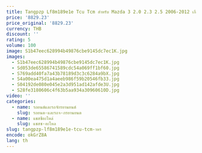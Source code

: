 ```yaml
---
title: Tangpzp Lf8m189e1e Tcu Tcm สําหรับ Mazda 3 2.0 2.3 2.5 2006-2012 เกียร์โมดูลควบคุม
price: '8829.23'
price_original: '8829.23'
currency: THB
discount: ''
rating: 5
volume: 100
image: S1b47eec628994b49876cbe9145dc7ec1K.jpg
images:
  - S1b47eec628994b49876cbe9145dc7ec1K.jpg
  - Sd053de65586741589cdc54a069ff1bf60.jpg
  - S769add40fa7a43b78189d3c3c6284a9bX.jpg
  - S4a00ea475d1a4aeeb986f59b20546fb33.jpg
  - S04192de080e045e2a3d951ad142afde3U.jpg
  - S28fe3180606c4f63b5aa934a30960610D.jpg
video: ''
categories:
  - name: รถยนต์และรถจักรยานยนต์
    slug: รถยนต-และรถจ-กรยานยนต
  - name: แชสซีอะไหล่
    slug: แชสซ-อะไหล
slug: tangpzp-lf8m189e1e-tcu-tcm-าหร
encode: okGrZ8A
lang: th
---
```

  